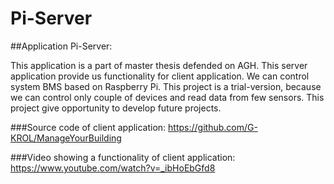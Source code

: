 # Pi-Server

##Application Pi-Server:

This application is a part of master thesis defended on AGH. This server application provide us functionality for client application.
We can control system BMS based on Raspberry Pi. This project is a trial-version,
because we can control only couple of devices and read data from few sensors. 
This project give opportunity to develop future projects.

###Source code of client application:
https://github.com/G-KROL/ManageYourBuilding

###Video showing a functionality of client application:
https://www.youtube.com/watch?v=_ibHoEbGfd8
